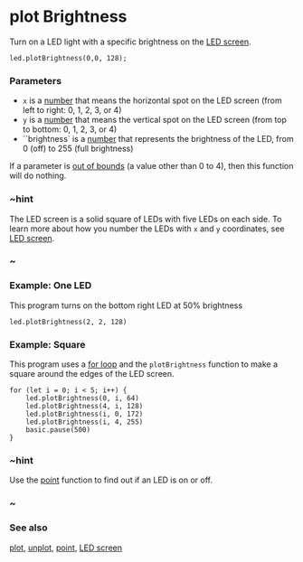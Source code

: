 # plot Brightness

Turn on a LED light with a specific brightness on the [LED screen](/device/screen).

```sig
led.plotBrightness(0,0, 128);
```

### Parameters

* ``x`` is a [number](/types/number) that means the
  horizontal spot on the LED screen (from left to right: 0, 1, 2, 3,
  or 4)
* ``y`` is a [number](/types/number) that means the vertical
  spot on the LED screen (from top to bottom: 0, 1, 2, 3, or 4)
* ``brightness` is a [number](/types/number) that represents the brightness of the LED, from 0 (off) to 255 (full brightness)

If a parameter is [out of bounds](/reference/out-of-bounds) (a value
other than 0 to 4), then this function will do nothing.

### ~hint

The LED screen is a solid square of LEDs with five LEDs on each side.
To learn more about how you number the LEDs with ``x`` and ``y``
coordinates, see [LED screen](/device/screen).

### ~

### Example: One LED

This program turns on the bottom right LED at 50% brightness

```blocks
led.plotBrightness(2, 2, 128)
```


### Example: Square

This program uses a [for loop](/blocks/loops/for)
and the `plotBrightness` function
to make a square around the edges of the LED screen.

```blocks
for (let i = 0; i < 5; i++) {
    led.plotBrightness(0, i, 64)
    led.plotBrightness(4, i, 128)
    led.plotBrightness(i, 0, 172)
    led.plotBrightness(i, 4, 255)
    basic.pause(500)
}
```

### ~hint

Use the [point](/reference/led/point) function to find out if an LED is
on or off.

### ~

### See also

[plot](/reference/led/plot), [unplot](/reference/led/unplot), [point](/reference/led/point), [LED screen](/device/screen)
